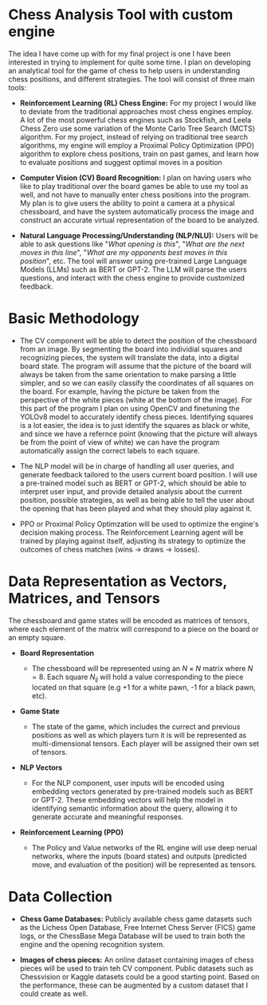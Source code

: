 # Chess Analysis Tool with custom engine

The idea I have come up with for my final project is one I have been interested in trying to implement for quite some time. I plan on developing an analytical tool for the game of chess to help users in understanding chess positions, and different strategies. The tool will consist of three main tools:

- **Reinforcement Learning (RL) Chess Engine:** For my project I would like to deviate from the traditional approaches most chess engines employ. A lot of the most powerful chess engines such as Stockfish, and Leela Chess Zero use some variation of the Monte Carlo Tree Search (MCTS) algorithm. For my project, instead of relying on traditional tree search algorithms, my engine will employ a Proximal Policy Optimization (PPO) algorithm to explore chess positions, train on past games, and learn how to evaluate positions and suggest optimal moves in a position

- **Computer Vision (CV) Board Recognition:** I plan on having users who like to play traditional over the board games be able to use my tool as well, and not have to manually enter chess positions into the program. My plan is to give users the ability to point a camera at a physical chessboard, and have the system automatically process the image and construct an accurate virtual representation of the board to be analyzed.

- **Natural Language Processing/Understanding (NLP/NLU):** Users will be able to ask questions like "*What opening is this*", "*What are the next moves in this line*", "*What are my opponents best moves in this position*", etc. The tool will answer using pre-trained Large Language Models (LLMs) such as BERT or GPT-2. The LLM will parse the users questions, and interact with the chess engine to provide customized feedback.



# Basic Methodology

- The CV component will be able to detect the position of the chessboard from an image. By segmenting the board into individial squares and recognizing pieces, the system will translate the data, into a digital board state. The program will assume that the picture of the board will always be taken from the same orientation to make parsing a little simpler, and so we can easily classify the coordinates of all squares on the board. For example, having the picture be taken from the perspective of the white pieces (white at the bottom of the image). For this part of the program I plan on using OpenCV and finetuning the YOLOv8 model to accurately identify chess pieces. Identifying squares is a lot easier, the idea is to just identify the squares as black or white, and since we have a refernce point (knowing that the picture will always be from the point of view of white) we can have the program automatically assign the correct labels to each square.

- The NLP model will be in charge of handling all user queries, and generate feedback tailored to the users current board position. I will use a pre-trained model such as BERT or GPT-2, which should be able to interpret user input, and provide detailed analysis about the current position, possible strategies, as well as being able to tell the user about the opening that has been played and what they should play against it.

- PPO or Proximal Policy Optimzation will be used to optimize the engine's decision making process. The Reinforcement Learning agent will be trained by playing against itself, adjusting its strategy to optimize the outcomes of chess matches (wins -> draws -> losses).


# Data Representation as Vectors, Matrices, and Tensors

The chessboard and game states will be encoded as matrices of tensors, where each element of the matrix will correspond to a piece on the board or an empty square.

- **Board Representation**
    - The chessboard will be represented using an $`N \times N`$ matrix where $`N = 8`$. Each square $`N_{ij}`$ will hold a value corresponding to the piece located on that square (e.g +1 for a white pawn, -1 for a black pawn, etc).

- **Game State**
    - The state of the game, which includes the currect and previous positions as well as which players turn it is will be represented as multi-dimensional tensors. Each player will be assigned their own set of tensors.

- **NLP Vectors**
    - For the NLP component, user inputs will be encoded using embedding vectors generated by pre-trained models such as BERT or GPT-2. These embedding vectors will help the model in identifying semantic information about the query, allowing it to generate accurate and meaningful responses.

- **Reinforcement Learning (PPO)**
    - The Policy and Value networks of the RL engine will use deep nerual networks, where the inputs (board states) and outputs (predicted move, and evaluation of the position) will be represented as tensors.

# Data Collection

- **Chess Game Databases:** Publicly available chess game datasets such as the Lichess Open Database, Free Internet Chess Server (FICS) game logs, or the ChessBase Mega Database will be used to train both the engine and the opening recognition system.

- **Images of chess pieces:** An online dataset containing images of chess pieces will be used to train teh CV component. Public datasets such as Chessvision or Kaggle datasets could be a good starting point. Based on the performance, these can be augmented by a custom dataset that I could create as well.